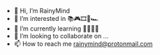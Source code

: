 - 👋 Hi, I’m RainyMind 
- 👀 I’m interested in 📚🎮🎞🎼🏎
- 🌱 I’m currently learning 👨‍💻📝🎻
- 💞️ I’m looking to collaborate on ...
- 📫 How to reach me rainymind@protonmail.com
<!---
rainymind/rainymind is a ✨ special ✨ repository because its `README.md` (this file) appears on your GitHub profile.
You can click the Preview link to take a look at your changes.
--->
